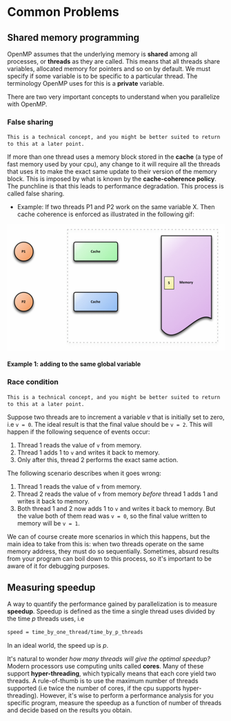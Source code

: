 # Common Problems

## Shared memory programming

OpenMP assumes that the underlying memory is **shared**
among all processes, or **threads** as they are called.
This means that all threads share variables, allocated memory for pointers and so on by default. We must specify
if some variable is to be specific to a particular thread.
The terminology OpenMP uses for this is a **private** variable.

There are two very important concepts to understand
when you parallelize with OpenMP.

### False sharing
```{note}
This is a technical concept, and you might be better suited to return to this at a later point.
```

If more than one thread uses a memory block stored in the **cache** (a type of fast memory used by your cpu), any change to it will require all the threads that uses it to make the exact same update to their version of the memory block. This is imposed by what is known by the **cache-coherence policy**. The punchline is that this leads to performance degradation. This process is called false sharing.
  - Example: If two threads P1 and P2 work on the same variable X. Then cache coherence is enforced as illustrated in the following gif:

![coherence](imgs/Coherent.gif)

#### Example 1: adding to the same global variable



### Race condition
```{note}
This is a technical concept, and you might be better suited to return to this at a later point.
```


Suppose two threads are to increment a variable *v* that is initially set to zero, i.e `v = 0`. The ideal result is that the final value should be `v = 2`. This will happen if the following sequence of events occur:

1. Thread 1 reads the value of `v` from memory.
2. Thread 1 adds 1 to `v` and writes it back to memory.
3. Only after this, thread 2 performs the exact same action.

The following scenario describes when it goes wrong:

1. Thread 1 reads the value of `v` from memory.
2. Thread 2 reads the value of `v` from memory *before* thread 1 adds 1 and writes it back to memory.
3. Both thread 1 and 2 now adds 1 to `v` and writes it back to memory. But the value both of them read was `v = 0`, so the final value written to memory will be `v = 1`.


We can of course create more scenarios in which this happens, but the main idea to take from this is:
when two threads operate on the same memory address, they must do so sequentially. Sometimes, absurd results from your program can boil down to this process, so it's important to be aware of it for debugging purposes.


## Measuring speedup

A way to quantify the performance gained by parallelization is to measure **speedup**.
Speedup is defined as the time a single thread uses divided by the time *p* threads uses, i.e

```sh
speed = time_by_one_thread/time_by_p_threads
```
In an ideal world, the speed up is *p*.

It's natural to wonder *how many threads will give the optimal speedup?* Modern processors use computing units called **cores**. Many of these support **hyper-threading**, which typically means that each core yield two threads. A rule-of-thumb is to use the maximum number of threads supported (i.e twice the number of cores, if the cpu supports hyper-threading). However, it's wise to perform a performance analysis for you specific program, measure the speedup as a function of number of threads and decide based on the results you obtain.
